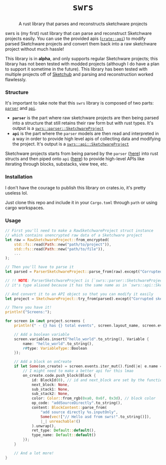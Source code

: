<h1 align="center"><pre>swrs</pre></h1>
<p align="center">A rust library that parses and reconstructs sketchware projects</p>

swrs is (my first) rust library that can parse and reconstruct Sketchware projects easily. You can use the provided apis ([`crate::api`](/src/api)) to modify parsed Sketchware projects and convert them back into a raw sketchware project without much hassle!

This library is in **alpha**, and only supports regular Sketchware projects; this library has not been tested with modded projects (although I do have a plan to support it sometime in the future). This library has been tested with multiple projects off of [Sketchub](https://sketchub.in) and parsing and reconstruction worked flawlessly.

### Structure

It's important to take note that this `swrs` library is composed of two parts: [`parser`](src/parser) and [`api`](src/api).

 - **`parser`** is the part where raw sketchware projects are then being parsed into a structure that still retains their raw form but with rust types. It's output is a [`swrs::parser::SketchwareProject`](https://github.com/Iyxan23/swrs/blob/dev/src/parser/mod.rs#L138)
 - **`api`** is the part where the `parser` models are then read and interpreted in a way in order to provide high level apis of collecting data and modifying the project. It's output is a [`swrs::api::SketchwareProject`](https://github.com/Iyxan23/swrs/blob/dev/src/api/mod.rs#L238)

Sketchware projects starts from being parsed by the `parser` ([here](https://github.com/Iyxan23/swrs/blob/0f570c0f8907504a36ec3169385dcbe17edec401/src/parser/mod.rs#L153)) into rust structs and then piped onto `api` ([here](https://github.com/Iyxan23/swrs/blob/dev/src/api/mod.rs#L252)) to provide high-level APIs like iterating through blocks, substacks, view tree, etc.

### Installation
I don't have the courage to publish this library on crates.io, it's pretty useless lol.

Just clone this repo and include it in your `Cargo.toml` through `path` or using cargo workspaces.

### Usage
```rs
// First you'll need to make a RawSketchwareProject struct instance
// which contains unencrypted raw data of a Sketchware project
let raw = RawSketchwareProject::from_encrypted(
    std::fs::read(Path::new("path/to/project")),
    std::fs::read(Path::new("path/to/file")),
    ...
);

// Then you'll have to parse it
let parsed = ParserSketchwareProject::parse_from(raw).except("Corrupted sketchware project");

// !! NOTE: ParserSketchwareProject is [`swrs::parser::SketchwareProject`] !!
// it's type aliased because it has the same name as in `swrs::api::SketchwareProject`

// And convert it to an API object so that you can modify it easily
let project = SketchwareProject::try_from(parsed).except("Corrupted sketchware project");

// There you have it!
println!("Screens:");

for screen in &mut project.screens {
    println!(" - {} has {} total events", screen.layout_name, screen.events.len());

    // Add a boolean variable
    screen.variables.insert("hello_world".to_string(), Variable {
        name: "hello_world".to_string(),
        r#type: VariableType::Boolean
    });

    // Add a block on onCreate
    if let Some(on_create) = screen.events.iter_mut().find(|e| e.name == "onCreate") {
        // I might need to make a better api for this lmao
        on_create.code.push_block(Block {
            id: BlockId(0), // id and next_block are set by the function
            next_block: None,
            sub_stack1: None,
            sub_stack2: None,
            color: Color::from_rgb(0xa0, 0x6f, 0x3d), // block color
            op_code: "addSourceDirectly".to_string(),
            content: BlockContent::parse_from(
                "add source directly %s.inputOnly",
                Some(vec!["// Hello asd from swrs!".to_string()]),
                |_| unreachable!()
            ).unwrap(),
            ret_type: Default::default(),
            type_name: Default::default()
        });
    }

    // And a lot more!
}
```
